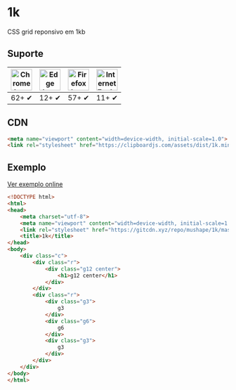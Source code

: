 # 1k

CSS grid reponsivo em 1kb

## Suporte
| <img src="https://clipboardjs.com/assets/images/chrome.png" width="48px" height="48px" alt="Chrome logo"> | <img src="https://clipboardjs.com/assets/images/edge.png" width="48px" height="48px" alt="Edge logo"> | <img src="https://clipboardjs.com/assets/images/firefox.png" width="48px" height="48px" alt="Firefox logo"> | <img src="https://clipboardjs.com/assets/images/ie.png" width="48px" height="48px" alt="Internet Explorer logo"> |
|:---:|:---:|:---:|:---:|
| 62+ ✔ | 12+ ✔ | 57+ ✔ | 11+ ✔ |

## CDN
```html
<meta name="viewport" content="width=device-width, initial-scale=1.0">
<link rel="stylesheet" href="https://clipboardjs.com/assets/dist/1k.min.css">
```

## Exemplo
[Ver exemplo online](https://mushape.github.io/1k)
```html
<!DOCTYPE html>
<html>
<head>
    <meta charset="utf-8">
    <meta name="viewport" content="width=device-width, initial-scale=1.0">
    <link rel="stylesheet" href="https://gitcdn.xyz/repo/mushape/1k/master/dist/1k.min.css"">
    <title>1k</title>
</head>
<body>
    <div class="c">
        <div class="r">
            <div class="g12 center">
                <h1>g12 center</h1>
            </div>
        </div>
        <div class="r">
            <div class="g3">
                g3
            </div>
            <div class="g6">
                g6
            </div>
            <div class="g3">
                g3
            </div>
        </div>
    </div>
</body>
</html>
```
